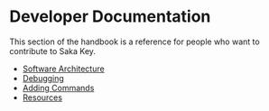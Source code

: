 # Developer Documentation

This section of the handbook is a reference for people who want to contribute to Saka Key.

* [Software Architecture](software_architecture.md)
* [Debugging](debugging.md)
* [Adding Commands](adding_commands.md)
* [Resources](resources.md)